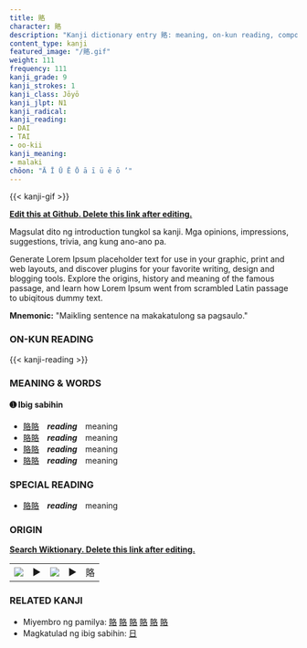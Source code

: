 ```yaml
---
title: 賂
character: 賂
description: "Kanji dictionary entry 賂: meaning, on-kun reading, compounds, origin, related kanji"
content_type: kanji
featured_image: "/賂.gif"
weight: 111
frequency: 111
kanji_grade: 9
kanji_strokes: 1
kanji_class: Jōyō
kanji_jlpt: N1
kanji_radical: 
kanji_reading: 
- DAI
- TAI
- oo-kii
kanji_meaning:
- malaki
chōon: "Ā Ī Ū Ē Ō ā ī ū ē ō ’"
---
```

[//]: # (Don't edit the line below. Kanji animated GIF code is automatically generated.)
{{< kanji-gif >}}

[//]: # (Edit below this line.)

**[Edit this at Github. Delete this link after editing.](https://github.com/tim0g/tim/tree/main/content/kanji/賂/index.md)**

Magsulat dito ng introduction tungkol sa kanji. Mga opinions, impressions, suggestions, trivia, ang kung ano-ano pa.

Generate Lorem Ipsum placeholder text for use in your graphic, print and web layouts, and discover plugins for your favorite writing, design and blogging tools. Explore the origins, history and meaning of the famous passage, and learn how Lorem Ipsum went from scrambled Latin passage to ubiqitous dummy text.
 
**Mnemonic:** "Maikling sentence na makakatulong sa pagsaulo."

### ON-KUN READING

[//]: # (Don't edit the line below. ON-KUN READING code is automatically generated.)
{{< kanji-reading >}}

### MEANING & WORDS

#### ➊ **Ibig sabihin**
  - [賂](../賂)[賂](../賂)　***reading***　meaning
  - [賂](../賂)[賂](../賂)　***reading***　meaning
  - [賂](../賂)[賂](../賂)　***reading***　meaning
  - [賂](../賂)[賂](../賂)　***reading***　meaning

### SPECIAL READING
  - [賂](../賂)[賂](../賂)　***reading***　meaning

### ORIGIN

**[Search Wiktionary. Delete this link after editing.](https://wiktionary.org/wiki/賂)**
<table class="kanji-table"><tr><td>
<img src="60px-賂-bronze.svg.png">
</td><td>▶</td><td>
<img src="60px-賂-oracle.svg.png">
</td><td>▶</td>
<td class="kanji-origin">賂</td>
</tr></table>

### RELATED KANJI
- Miyembro ng pamilya: [賂](../賂) [賂](../賂) [賂](../賂) [賂](../賂) [賂](../賂) [賂](../賂)
- Magkatulad ng ibig sabihin: [日](../日)
